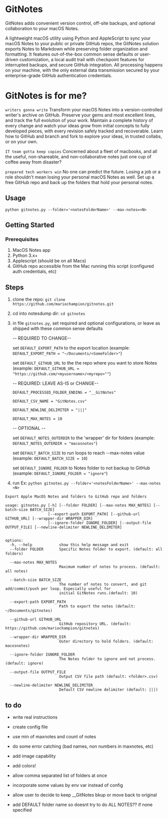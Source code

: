 # GitNotes
GitNotes adds convenient version control, off-site backups, and optional collaboration to your macOS Notes.

A lightweight macOS utility using Python and AppleScript to sync your macOS Notes to your public or private GitHub repos, the GitNotes solution exports Notes to Markdown while preserving folder organization and formatting. It features out-of-the-box common sense defaults or user-driven customization, a local audit trail with checkpoint features for interrupted backups, and secure GitHub integration. All processing happens on your machine, with the only external data transmission secured by your enterprise-grade GitHub authentication credentials.


# GitNotes is for me?

`writers gonna write`
Transform your macOS Notes into a version-controlled writer's archive on GitHub.
Preserve your gems and most excellent lines, and track the full evolution of your work. Maintain a complete history of every change and watch your ideas grow from initial concepts to fully developed pieces, with every revision safely tracked and recoverable. Learn how to GitHub and branch and fork to explore your ideas, in trusted collabs, or on your own.


`IT team gotta keep copies`
Concerned about a fleet of macbooks, and all the useful, non-shareable, and non-collaborative notes just one cup of coffee away from disaster? 


`prepared tech workers win`
No one can predict the future. Losing a job or a role shouldn't mean losing your personal macOS Notes as well. Set up a free GitHub repo and back up the folders that hold your personal notes.


## Usage
`python gitnotes.py --folder='<notesFolderName>' --max-notes=<N>`


## Getting Started

### Prerequisites
1. MacOS Notes app
2. Python 3.x+
3. Applescript (should be on all Macs)
4. GitHub repo accessible from the Mac running this script (configured auth credentials, etc) 


## Steps
1. clone the repo: `git clone https://github.com/mariochampion/gitnotes.git`

2. cd into notesdump dir: `cd gitnotes`

3. in file `gitnotes.py`, set required and optional configurations, or leave as shipped with these common sense defaults

	-- REQUIRED TO CHANGE--
	
	
	set `DEFAULT_EXPORT_PATH` to the export location (example: `DEFAULT_EXPORT_PATH = "~/Documents/<SomeFolder>"`)
	
	set `DEFAULT_GITHUB_URL` to the the repo where you want to store Notes (example: `DEFAULT_GITHUB_URL = "https://github.com/<myusername>/<myrepo>""`)
	

	-- REQUIRED: LEAVE AS-IS or CHANGE--

	`DEFAULT_PROCESSED_FOLDER_ENDING = "__GitNotes"`

	`DEFAULT_CSV_NAME = "GitNotes.csv"`

	`DEFAULT_NEWLINE_DELIMITER = "|||"`

	`DEFAULT_MAX_NOTES = 10`
	

    -- OPTIONAL --
    
    
	set `DEFAULT_NOTES_OUTERDIR` to the 'wrapper' dir for folders (example: `DEFAULT_NOTES_OUTERDIR = "macosnotes"`)
	
	set `DEFAULT_BATCH_SIZE` to run loops to reach --max-notes value (example: `DEFAULT_BATCH_SIZE = 10`)
	
	set `DEFAULT_IGNORE_FOLDER` to Notes folder to not backup to GitHub (example: `DEFAULT_IGNORE_FOLDER = "ignore"`)
	
	
	

4. run Ex: `python gitnotes.py --folder='<notesFolderName>' --max-notes <N> `

```
Export Apple MacOS Notes and folders to GitHub repo and folders

usage: gitnotes.py [-h] [--folder FOLDER] [--max-notes MAX_NOTES] [--batch-size BATCH_SIZE]
                   [--export-path EXPORT_PATH] [--github-url GITHUB_URL] [--wrapper-dir WRAPPER_DIR]
                   [--ignore-folder IGNORE_FOLDER] [--output-file OUTPUT_FILE] [--newline-delimiter NEWLINE_DELIMITER]


options:
  -h, --help            show this help message and exit
  --folder FOLDER       Specific Notes folder to export. (default: all folders)
  
  --max-notes MAX_NOTES
                        Maximum number of notes to process. (default: all notes)
  
  --batch-size BATCH_SIZE
                        The number of notes to convert, and git add/commit/push per loop. Especially useful for
                        initial GitNotes runs.(default: 10)
  
  --export-path EXPORT_PATH
                        Path to export the notes (default: ~/Documents/gitnotes)
  
  --github-url GITHUB_URL
                        GitHub repository URL. (default: https://github.com/mariochampion/gitnotes)
  
  --wrapper-dir WRAPPER_DIR
                        Outer directory to hold folders. (default: macosnotes)
  
  --ignore-folder IGNORE_FOLDER
                        The Notes folder to ignore and not process. (default: ignore)
  
  --output-file OUTPUT_FILE
                        Output CSV file path (default: <folder>.csv)
  
  --newline-delimiter NEWLINE_DELIMITER
                        Default CSV newline delimiter (default: |||)

```



## to do
* write real instructions

* create config file

* use min of maxnotes and count of notes

* do some error catching (bad names, non numbers in maxnotes, etc)

* add image capability

* add colors!

* allow comma separated list of folders at once

* incorporate some values by env var instead of config

* allow user to decide to keep <folder>__GitNotes bkup or move back to original

* add DEFAULT folder name so doesnt try to do ALL NOTES?? if none specified




